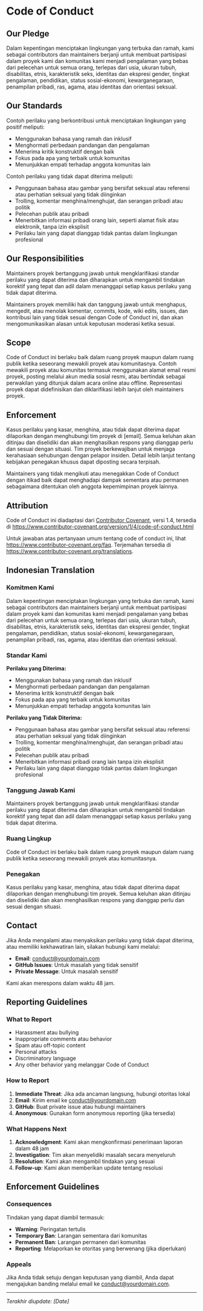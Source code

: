 # Code of Conduct

## Our Pledge

Dalam kepentingan menciptakan lingkungan yang terbuka dan ramah, kami sebagai contributors dan maintainers berjanji untuk membuat partisipasi dalam proyek kami dan komunitas kami menjadi pengalaman yang bebas dari pelecehan untuk semua orang, terlepas dari usia, ukuran tubuh, disabilitas, etnis, karakteristik seks, identitas dan ekspresi gender, tingkat pengalaman, pendidikan, status sosial-ekonomi, kewarganegaraan, penampilan pribadi, ras, agama, atau identitas dan orientasi seksual.

## Our Standards

Contoh perilaku yang berkontribusi untuk menciptakan lingkungan yang positif meliputi:

- Menggunakan bahasa yang ramah dan inklusif
- Menghormati perbedaan pandangan dan pengalaman
- Menerima kritik konstruktif dengan baik
- Fokus pada apa yang terbaik untuk komunitas
- Menunjukkan empati terhadap anggota komunitas lain

Contoh perilaku yang tidak dapat diterima meliputi:

- Penggunaan bahasa atau gambar yang bersifat seksual atau referensi atau perhatian seksual yang tidak diinginkan
- Trolling, komentar menghina/menghujat, dan serangan pribadi atau politik
- Pelecehan publik atau pribadi
- Menerbitkan informasi pribadi orang lain, seperti alamat fisik atau elektronik, tanpa izin eksplisit
- Perilaku lain yang dapat dianggap tidak pantas dalam lingkungan profesional

## Our Responsibilities

Maintainers proyek bertanggung jawab untuk mengklarifikasi standar perilaku yang dapat diterima dan diharapkan untuk mengambil tindakan korektif yang tepat dan adil dalam menanggapi setiap kasus perilaku yang tidak dapat diterima.

Maintainers proyek memiliki hak dan tanggung jawab untuk menghapus, mengedit, atau menolak komentar, commits, kode, wiki edits, issues, dan kontribusi lain yang tidak sesuai dengan Code of Conduct ini, dan akan mengomunikasikan alasan untuk keputusan moderasi ketika sesuai.

## Scope

Code of Conduct ini berlaku baik dalam ruang proyek maupun dalam ruang publik ketika seseorang mewakili proyek atau komunitasnya. Contoh mewakili proyek atau komunitas termasuk menggunakan alamat email resmi proyek, posting melalui akun media sosial resmi, atau bertindak sebagai perwakilan yang ditunjuk dalam acara online atau offline. Representasi proyek dapat didefinisikan dan diklarifikasi lebih lanjut oleh maintainers proyek.

## Enforcement

Kasus perilaku yang kasar, menghina, atau tidak dapat diterima dapat dilaporkan dengan menghubungi tim proyek di [email]. Semua keluhan akan ditinjau dan diselidiki dan akan menghasilkan respons yang dianggap perlu dan sesuai dengan situasi. Tim proyek berkewajiban untuk menjaga kerahasiaan sehubungan dengan pelapor insiden. Detail lebih lanjut tentang kebijakan penegakan khusus dapat diposting secara terpisah.

Maintainers yang tidak mengikuti atau menegakkan Code of Conduct dengan itikad baik dapat menghadapi dampak sementara atau permanen sebagaimana ditentukan oleh anggota kepemimpinan proyek lainnya.

## Attribution

Code of Conduct ini diadaptasi dari [Contributor Covenant][homepage], versi 1.4, tersedia di https://www.contributor-covenant.org/version/1/4/code-of-conduct.html

[homepage]: https://www.contributor-covenant.org

Untuk jawaban atas pertanyaan umum tentang code of conduct ini, lihat https://www.contributor-covenant.org/faq. Terjemahan tersedia di https://www.contributor-covenant.org/translations.

## Indonesian Translation

### Komitmen Kami

Dalam kepentingan menciptakan lingkungan yang terbuka dan ramah, kami sebagai contributors dan maintainers berjanji untuk membuat partisipasi dalam proyek kami dan komunitas kami menjadi pengalaman yang bebas dari pelecehan untuk semua orang, terlepas dari usia, ukuran tubuh, disabilitas, etnis, karakteristik seks, identitas dan ekspresi gender, tingkat pengalaman, pendidikan, status sosial-ekonomi, kewarganegaraan, penampilan pribadi, ras, agama, atau identitas dan orientasi seksual.

### Standar Kami

**Perilaku yang Diterima:**
- Menggunakan bahasa yang ramah dan inklusif
- Menghormati perbedaan pandangan dan pengalaman
- Menerima kritik konstruktif dengan baik
- Fokus pada apa yang terbaik untuk komunitas
- Menunjukkan empati terhadap anggota komunitas lain

**Perilaku yang Tidak Diterima:**
- Penggunaan bahasa atau gambar yang bersifat seksual atau referensi atau perhatian seksual yang tidak diinginkan
- Trolling, komentar menghina/menghujat, dan serangan pribadi atau politik
- Pelecehan publik atau pribadi
- Menerbitkan informasi pribadi orang lain tanpa izin eksplisit
- Perilaku lain yang dapat dianggap tidak pantas dalam lingkungan profesional

### Tanggung Jawab Kami

Maintainers proyek bertanggung jawab untuk mengklarifikasi standar perilaku yang dapat diterima dan diharapkan untuk mengambil tindakan korektif yang tepat dan adil dalam menanggapi setiap kasus perilaku yang tidak dapat diterima.

### Ruang Lingkup

Code of Conduct ini berlaku baik dalam ruang proyek maupun dalam ruang publik ketika seseorang mewakili proyek atau komunitasnya.

### Penegakan

Kasus perilaku yang kasar, menghina, atau tidak dapat diterima dapat dilaporkan dengan menghubungi tim proyek. Semua keluhan akan ditinjau dan diselidiki dan akan menghasilkan respons yang dianggap perlu dan sesuai dengan situasi.

## Contact

Jika Anda mengalami atau menyaksikan perilaku yang tidak dapat diterima, atau memiliki kekhawatiran lain, silakan hubungi kami melalui:

- **Email**: conduct@yourdomain.com
- **GitHub Issues**: Untuk masalah yang tidak sensitif
- **Private Message**: Untuk masalah sensitif

Kami akan merespons dalam waktu 48 jam.

## Reporting Guidelines

### What to Report

- Harassment atau bullying
- Inappropriate comments atau behavior
- Spam atau off-topic content
- Personal attacks
- Discriminatory language
- Any other behavior yang melanggar Code of Conduct

### How to Report

1. **Immediate Threat**: Jika ada ancaman langsung, hubungi otoritas lokal
2. **Email**: Kirim email ke conduct@yourdomain.com
3. **GitHub**: Buat private issue atau hubungi maintainers
4. **Anonymous**: Gunakan form anonymous reporting (jika tersedia)

### What Happens Next

1. **Acknowledgment**: Kami akan mengkonfirmasi penerimaan laporan dalam 48 jam
2. **Investigation**: Tim akan menyelidiki masalah secara menyeluruh
3. **Resolution**: Kami akan mengambil tindakan yang sesuai
4. **Follow-up**: Kami akan memberikan update tentang resolusi

## Enforcement Guidelines

### Consequences

Tindakan yang dapat diambil termasuk:

- **Warning**: Peringatan tertulis
- **Temporary Ban**: Larangan sementara dari komunitas
- **Permanent Ban**: Larangan permanen dari komunitas
- **Reporting**: Melaporkan ke otoritas yang berwenang (jika diperlukan)

### Appeals

Jika Anda tidak setuju dengan keputusan yang diambil, Anda dapat mengajukan banding melalui email ke conduct@yourdomain.com.

---

*Terakhir diupdate: [Date]*
